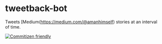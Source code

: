 # tweetback-bot
Tweets [Medium(https://medium.com/@amanhimself) stories at an interval of time.

[![Commitizen friendly](https://img.shields.io/badge/commitizen-friendly-brightgreen.svg)](http://commitizen.github.io/cz-cli/)


